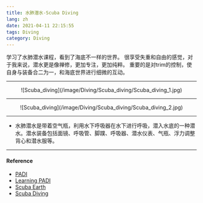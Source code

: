 ```yaml
---
title: 水肺潜水-Scuba Diving
lang: zh
date: 2021-04-11 22:15:55
tags: Diving
category: Diving
---
```


学习了水肺潜水课程，看到了海底不一样的世界。
很享受失重和自由的感觉，对于我来说，潜水更是像禅修，更加专注，更加纯粹。
重要的是对trim的控制，使自身与装备合二为一，和海底世界进行细微的互动。

----------------------------------------

<center>![Scuba_diving](/image/Diving/Scuba_diving/Scuba_diving_1.jpg)</center>

----------------------------------------

<center>![Scuba_diving](/image/Diving/Scuba_diving/Scuba_diving_2.jpg)</center>

----------------------------------------

* 水肺潜水是带着空气瓶，利用水下呼吸器在水下进行呼吸，潜入水底的一种潜水。潜水装备包括面镜、呼吸管、脚蹼、呼吸器、潜水仪表、气瓶、浮力调整背心和潜水服等。

----------------------------------------

#### Reference

- [PADI](https://www.padi.com/ "Title") 
- [Learning PADI](https://learning.padi.com/training/dashboard "Title")
- [Scuba Earth](https://www.scubaearth.com/ "Title")
- [Scuba Diving](https://www.scubadiving.com/ "Title")